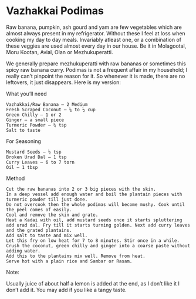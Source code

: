 #  Vazhakkai Podimas



Raw banana, pumpkin, ash gourd and yam are few vegetables which are almost always present in my refrigerator. Without these I feel at loss when cooking my day to day meals. Invariably atleast one, or a combination of these veggies are used almost every day in our house. Be it in Molagootal, Moru Kootan, Avial, Olan or Mezhukuperatti.

We generally prepare mezhukuperatti with raw bananas or sometimes this spicy raw banana curry. Podimas is not a frequent affair in my household; I really can’t pinpoint the reason for it. So whenever it is made, there are no leftovers, it just disappears.
Here is my version:

What you’ll need

    Vazhakkai/Raw Banana – 2 Medium
    Fresh Scraped Coconut – ¼ to ½ cup
    Green Chilly – 1 or 2
    Ginger – a small piece
    Turmeric Powder – ¼ tsp
    Salt to taste


For Seasoning

    Mustard Seeds – ½ tsp
    Broken Urad Dal – 1 tsp
    Curry Leaves – 6 to 7 torn
    Oil – 1 tbsp




Method

    Cut the raw bananas into 2 or 3 big pieces with the skin.
    In a deep vessel add enough water and boil the plantain pieces with turmeric powder till just done.
    Do not overcook then the whole podimas will become mushy. Cook until the peel comes of easily.
    Cool and remove the skin and grate.
    Heat a Kadai with oil, add mustard seeds once it starts spluttering add urad dal. Fry till it starts turning golden. Next add curry leaves and the grated plantains.
    Add salt to taste and mix well.
    Let this fry on low heat for 7 to 8 minutes. Stir once in a while.
    Crush the coconut, green chilly and ginger into a coarse paste without adding water.
    Add this to the plantains mix well. Remove from heat.
    Serve hot with a plain rice and Sambar or Rasam.




Note:

Usually juice of about half a lemon is added at the end, as I don’t like it I don’t add it. You may add if you like a tangy taste.